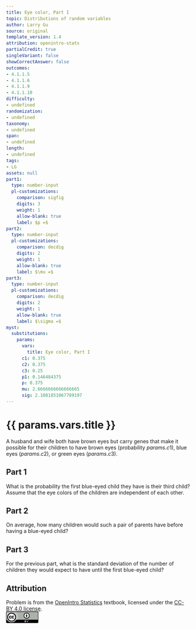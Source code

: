 ```yaml
---
title: Eye color, Part I
topic: Distributions of random variables
author: Larry Gu
source: original
template_version: 1.4
attribution: openintro-stats
partialCredit: true
singleVariant: false
showCorrectAnswer: false
outcomes:
- 4.1.1.5
- 4.1.1.6
- 4.1.1.9
- 4.1.1.10
difficulty:
- undefined
randomization:
- undefined
taxonomy:
- undefined
span:
- undefined
length:
- undefined
tags:
- LG
assets: null
part1:
  type: number-input
  pl-customizations:
    comparison: sigfig
    digits: 3
    weight: 1
    allow-blank: true
    label: $p =$
part2:
  type: number-input
  pl-customizations:
    comparison: decdig
    digits: 2
    weight: 1
    allow-blank: true
    label: $\mu =$
part3:
  type: number-input
  pl-customizations:
    comparison: decdig
    digits: 2
    weight: 1
    allow-blank: true
    label: $\sigma =$
myst:
  substitutions:
    params:
      vars:
        title: Eye color, Part I
      c1: 0.375
      c2: 0.375
      c3: 0.25
      p1: 0.146484375
      p: 0.375
      mu: 2.6666666666666665
      sig: 2.1081851067789197
---
```

# {{ params.vars.title }}
A husband and wife both have brown eyes but carry genes that make it possible for their children to have brown eyes (probability ${{params.c1}}$), blue eyes (${{params.c2}}$), or green eyes (${{params.c3}}$).

## Part 1

What is the probability the first blue-eyed child they have is their third child? Assume that the eye colors of the children are independent of each other.

## Part 2

On average, how many children would such a pair of parents have before having a blue-eyed child?

## Part 3

For the previous part, what is the standard deviation of the number of children they would expect to have until the first blue-eyed child?

## Attribution

Problem is from the [OpenIntro Statistics](https://openintro.org/book/os/) textbook, licensed under the [CC-BY 4.0 license](https://creativecommons.org/licenses/by/4.0/).<br>![Image representing the Creative Commons 4.0 BY license.](https://raw.githubusercontent.com/firasm/bits/master/by.png)
